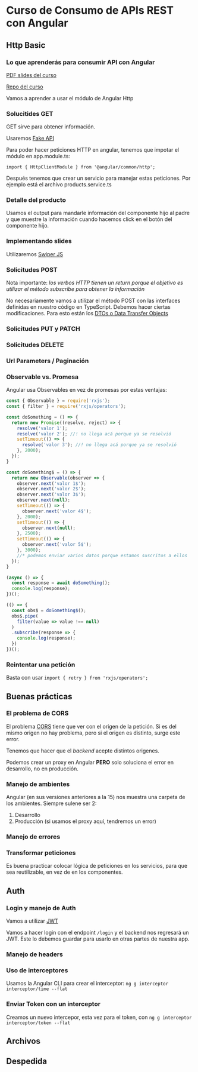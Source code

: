 # Curso de Consumo de APIs REST con Angular

## Http Basic

### Lo que aprenderás para consumir API con Angular

[PDF slides del curso](https://static.platzi.com/media/public/uploads/slides-angular-apis_c59a4ce6-0c7e-4ddd-b671-61863634a81c.pdf)

[Repo del curso](https://github.com/platzi/angular-APIS)

Vamos a aprender a usar el módulo de Angular Http

### Solucitides GET

GET sirve para obtener información.

Usaremos [Fake API](https://young-sands-07814.herokuapp.com/docs)

Para poder hacer peticiones HTTP en angular, tenemos que impotar el módulo en app.module.ts:

`import { HttpClientModule } from '@angular/common/http';`

Después tenemos que crear un servicio para manejar estas peticiones. Por ejemplo está el archivo products.service.ts

### Detalle del producto

Usamos el output para mandarle información del componente hijo al padre y que muestre la información cuando hacemos click en el botón del componente hijo.

### Implementando slides

Utilizaremos [Swiper JS](https://swiperjs.com/angular)

### Solicitudes POST

Nota importante: *los verbos HTTP tienen un return porque el objetivo es utilizar el método subscribe para obtener la información*

No necesariamente vamos a utilizar el método POST con las interfaces definidas en nuestro código en TypeScript. Debemos hacer ciertas modificaciones. Para esto están los [DTOs o Data Transfer Objects](https://www.arquitecturajava.com/typescript-interface-y-angular-dtos/)

### Solicitudes PUT y PATCH

### Solicitudes DELETE

### Url Parameters / Paginación

### Observable vs. Promesa

Angular usa Observables en vez de promesas por estas ventajas:

```javascript
const { Observable } = require('rxjs');
const { filter } = require('rxjs/operators');

const doSomething = () => {
  return new Promise((resolve, reject) => {
    resolve('valor 1');
    resolve('valor 2'); //! no llega acá porque ya se resolvió
    setTimeout(() => {
      resolve('valor 3'); //! no llega acá porque ya se resolvió
    }, 2000);
  });
}

const doSomething$ = () => {
  return new Observable(observer => {
    observer.next('valor 1$');
    observer.next('valor 2$');
    observer.next('valor 3$');
    observer.next(null);
    setTimeout(() => {
      observer.next('valor 4$');
    }, 2000);
    setTimeout(() => {
      observer.next(null);
    }, 2500);
    setTimeout(() => {
      observer.next('valor 5$');
    }, 3000);
    //* podemos enviar varios datos porque estamos suscritos a ellos
  });
}

(async () => {
  const response = await doSomething();
  console.log(response);
})();

(() => {
  const obs$ = doSomething$();
  obs$.pipe(
    filter(value => value !== null)
  )
  .subscribe(response => {
    console.log(response);
  })
})();

```

### Reintentar una petición

Basta con usar `import { retry } from 'rxjs/operators';`

## Buenas prácticas

### El problema de CORS

El problema [CORS](https://developer.mozilla.org/es/docs/Web/HTTP/CORS) tiene que ver con el origen de la petición. Si es del mismo origen no hay problema, pero si el origen es distinto, surge este error.

Tenemos que hacer que el *backend* acepte distintos origenes.

Podemos crear un proxy en Angular **PERO** solo soluciona el error en desarrollo, no en producción.

### Manejo de ambientes

Angular (en sus versiones anteriores a la 15) nos muestra una carpeta de los ambientes. Siempre sulene ser 2:

1. Desarrollo
2. Producción (si usamos el proxy aquí, tendremos un error)

### Manejo de errores

### Transformar peticiones

Es buena practicar colocar lógica de peticiones en los servicios, para que sea reutilizable, en vez de en los componentes.

## Auth

### Login y manejo de Auth

Vamos a utilizar [JWT](https://jwt.io/)

Vamos a hacer login con el endpoint `/login` y el backend nos regresará un JWT. Este lo debemos guardar para usarlo en otras partes de nuestra app.

### Manejo de headers

### Uso de interceptores

Usamos la Angular CLI para crear el interceptor: `ng g interceptor interceptor/time --flat`

### Enviar Token con un interceptor

Creamos un nuevo intercepor, esta vez para el token, con `ng g interceptor interceptor/token --flat`

## Archivos

## Despedida
